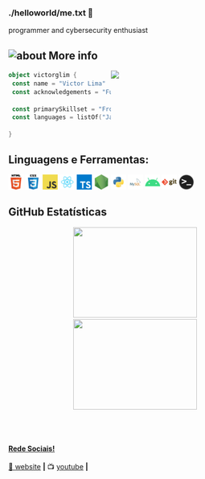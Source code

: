 ### ./helloworld/me.txt 👋

programmer and cybersecurity enthusiast

## <img width="45" alt="about" src="https://raw.github.com/elizarov/elizarov/master/about.png"> More info

<img align="right" width="300" src="https://i2.wp.com/allhtaccess.info/wp-content/uploads/2018/03/programming.gif?fit=1281%2C716&ssl=1" />

```kotlin
object victorglim {
 const name = "Victor Lima"
 const acknowledgements = "Fullstack Developer"
 
 const primarySkillset = "Front end Development"
 const languages = listOf("Javascript", "React", "Typescript", "Python") 

}
```

## **Linguagens e Ferramentas:**  

<code><img height="30" src="https://raw.githubusercontent.com/github/explore/80688e429a7d4ef2fca1e82350fe8e3517d3494d/topics/html/html.png"></code>
<code><img height="30" src="https://raw.githubusercontent.com/github/explore/80688e429a7d4ef2fca1e82350fe8e3517d3494d/topics/css/css.png"></code>
<code><img height="30" src="https://raw.githubusercontent.com/github/explore/80688e429a7d4ef2fca1e82350fe8e3517d3494d/topics/javascript/javascript.png"></code>
<code><img height="30" src="https://raw.githubusercontent.com/github/explore/80688e429a7d4ef2fca1e82350fe8e3517d3494d/topics/react/react.png"></code>
<code><img height="30" src="https://raw.githubusercontent.com/github/explore/80688e429a7d4ef2fca1e82350fe8e3517d3494d/topics/typescript/typescript.png"></code>
<code><img height="30" src="https://raw.githubusercontent.com/github/explore/80688e429a7d4ef2fca1e82350fe8e3517d3494d/topics/nodejs/nodejs.png"></code>
<code><img height="30" src="https://raw.githubusercontent.com/github/explore/80688e429a7d4ef2fca1e82350fe8e3517d3494d/topics/python/python.png"></code>
<code><img height="30" src="https://raw.githubusercontent.com/github/explore/80688e429a7d4ef2fca1e82350fe8e3517d3494d/topics/mysql/mysql.png"></code>
<code><img height="30" src="https://raw.githubusercontent.com/github/explore/80688e429a7d4ef2fca1e82350fe8e3517d3494d/topics/android/android.png"></code>
<code><img height="30" src="https://raw.githubusercontent.com/github/explore/80688e429a7d4ef2fca1e82350fe8e3517d3494d/topics/git/git.png"></code>
<code><img height="30" src="https://raw.githubusercontent.com/github/explore/80688e429a7d4ef2fca1e82350fe8e3517d3494d/topics/terminal/terminal.png"></code>



## **GitHub Estatísticas**

<div align="center">
  <a href="https://github.com/aizzxn">
  <img height="180em" width="70%" src="https://github-readme-stats.vercel.app/api?username=aizzxn&show_icons=true&theme=tokyonight&include_all_commits=true&count_private=true"/>
  <img height="180em" width="70%" src="https://github-readme-stats.vercel.app/api/top-langs/?username=aizzxn&layout=compact&langs_count=7&theme=tokyonight"/>
</div>
  
  ##
 
<div> 

[website]: https://aizzxn.vercel.app/
[youtube]: https://www.youtube.com/@aizzxn/
<br>

#### Rede Sociais!

🏡 [website][website] **|** 
📺 [youtube][youtube] **|** 


